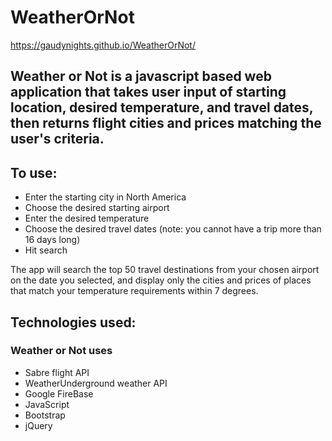 # WeatherOrNot
https://gaudynights.github.io/WeatherOrNot/

## Weather or Not is a javascript based web application that takes user input of starting location, desired temperature, and travel dates, then returns flight cities and prices matching the user's criteria.

## To use:
* Enter the starting city in North America
* Choose the desired starting airport
* Enter the desired temperature
* Choose the desired travel dates (note: you cannot have a trip more than 16 days long)
* Hit search

The app will search the top 50 travel destinations from your chosen airport on the date you selected, and display only the cities and prices of places that match your temperature requirements within 7 degrees.

## Technologies used:
### Weather or Not uses 
* Sabre flight API
* WeatherUnderground weather API
* Google FireBase
* JavaScript
* Bootstrap
* jQuery

